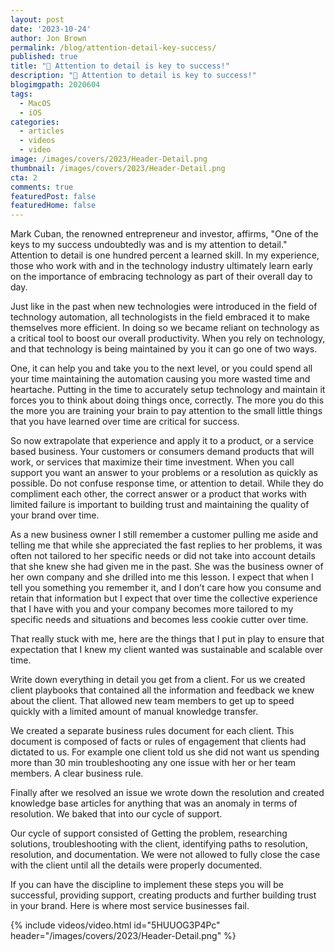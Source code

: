 ```yaml
---
layout: post
date: '2023-10-24'
author: Jon Brown
permalink: /blog/attention-detail-key-success/
published: true
title: "🔑 Attention to detail is key to success!"
description: "🔑 Attention to detail is key to success!"
blogimgpath: 2020604
tags:
  - MacOS
  - iOS
categories:
  - articles
  - videos
  - video
image: /images/covers/2023/Header-Detail.png
thumbnail: /images/covers/2023/Header-Detail.png
cta: 2
comments: true
featuredPost: false
featuredHome: false
---
```

Mark Cuban, the renowned entrepreneur and investor, affirms, "One of the keys to my success undoubtedly was and is my attention to detail." Attention to detail is one hundred percent a learned skill. In my experience, those who work with and in the technology industry ultimately learn early on the importance of embracing technology as part of their overall day to day. 

Just like in the past when new technologies were introduced in the field of technology automation, all technologists in the field embraced it to make themselves more efficient. In doing so we became reliant on technology as a critical tool to boost our overall productivity. When you rely on technology, and that technology is being maintained by you it can go one of two ways. 

One, it can help you and take you to the next level, or you could spend all your time maintaining the automation causing you more wasted time and heartache. Putting in the time to accurately setup technology and maintain it forces you to think about doing things once, correctly. The more you do this the more you are training your brain to pay attention to the small little things that you have learned over time are critical for success. 

So now extrapolate that experience and apply it to a product, or a service based business. Your customers or consumers demand products that will work, or services that maximize their time investment. When you call support you want an answer to your problems or a resolution as quickly as possible. Do not confuse response time, or attention to detail. While they do compliment each other, the correct answer or a product that works with limited failure is important to building trust and maintaining the quality of your brand over time. 

As a new business owner I still remember a customer pulling me aside and telling me that while she appreciated the fast replies to her problems, it was often not tailored to her specific needs or did not take into account details that she knew she had given me in the past. She was the business owner of her own company and she drilled into me this lesson. I expect that when I tell you something you remember it, and I don’t care how you consume and retain that information but I expect that over time the collective experience that I have with you and your company becomes more tailored to my specific needs and situations and becomes less cookie cutter over time. 

That really stuck with me, here are the things that I put in play to ensure that expectation that I knew my client wanted was sustainable and scalable over time. 

Write down everything in detail you get from a client. For us we created client playbooks that contained all the information and feedback we knew about the client. That allowed new team members to get up to speed quickly with a limited amount of manual knowledge transfer. 

We created a separate business rules document for each client. This document is composed of facts or rules of engagement that clients had dictated to us. For example one client told us she did not want us spending more than 30 min troubleshooting any one issue with her or her team members. A clear business rule. 

Finally after we resolved an issue we wrote down the resolution and created knowledge base articles for anything that was an anomaly in terms of resolution. We baked that into our cycle of support. 

Our cycle of support consisted of Getting the problem, researching solutions, troubleshooting with the client, identifying paths to resolution, resolution, and documentation. We were not allowed to fully close the case with the client until all the details were properly documented. 

If you can have the discipline to implement these steps you will be successful, providing support, creating products and further building trust in your brand. Here is where most service businesses fail. 

{% include videos/video.html id="5HUUOG3P4Pc" header="/images/covers/2023/Header-Detail.png" %}